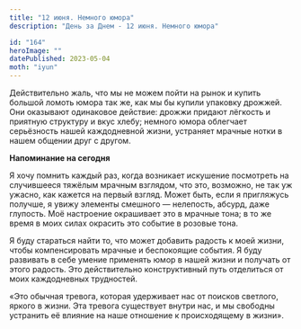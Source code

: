 ```yaml
---
title: "12 июня. Немного юмора"
description: "День за Днем - 12 июня. Немного юмора"

id: "164"
heroImage: ""
datePublished: 2023-05-04
moth: "iyun"
---
```


Действительно жаль, что мы не можем пойти на рынок и купить большой ломоть
юмора так же, как мы бы купили упаковку дрожжей. Они оказывают одинаковое
действие: дрожжи придают лёгкость и приятную структуру и вкус хлебу; немного
юмора облегчает серьёзность нашей каждодневной жизни, устраняет мрачные нотки
в нашем общении друг с другом.

**Напоминание на сегодня**

Я хочу помнить каждый раз, когда возникает искушение посмотреть на случившееся
тяжёлым мрачным взглядом, что это, возможно, не так уж ужасно, как кажется на
первый взгляд. Может быть, если я пригляжусь получше, я увижу элементы
смешного — нелепость, абсурд, даже глупость. Моё настроение окрашивает это в
мрачные тона; в то же время в моих силах окрасить это событие в розовые тона.

Я буду стараться найти то, что может добавить радость к моей жизни, чтобы
компенсировать мрачные и беспокоящие события. Я буду развивать в себе умение
применять юмор в нашей жизни и получать от этого радость. Это действительно
конструктивный путь отделиться от моих каждодневных трудностей.

«Это обычная тревога, которая удерживает нас от поисков светлого, яркого в
жизни. Эта тревога существует внутри нас, и мы свободны устранить её влияние
на наше отношение к происходящему в жизни».
